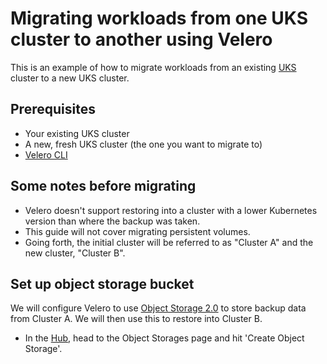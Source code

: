 # Migrating workloads from one UKS cluster to another using Velero

This is an example of how to migrate workloads from an existing
[UKS](https://upcloud.com/products/managed-kubernetes)
cluster to a new UKS cluster.

## Prerequisites

- Your existing UKS cluster
- A new, fresh UKS cluster (the one you want to migrate to)
- [Velero
  CLI](https://velero.io/docs/main/basic-install/#install-the-cli)

## Some notes before migrating

- Velero doesn't support restoring into a cluster with a lower
  Kubernetes version than where the backup was taken.
- This guide will not cover migrating persistent volumes.
- Going forth, the initial cluster will be referred to as "Cluster A"
  and the new cluster, "Cluster B".

## Set up object storage bucket

We will configure Velero to use [Object Storage
2.0](https://upcloud.com/products/object-storage) to store backup data
from Cluster A. We will then use this to restore into Cluster B.

- In the [Hub](https://hub.upcloud.com), head to the Object Storages
  page and hit 'Create Object Storage'.
